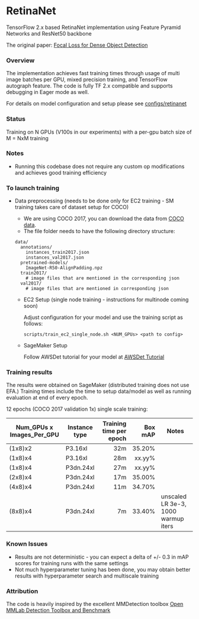# RetinaNet

TensorFlow 2.x based RetinaNet implementation using Feature Pyramid Networks and ResNet50 backbone

The original paper: [Focal Loss for Dense Object Detection](https://arxiv.org/abs/1708.02002)

### Overview

The implementation achieves fast training times through usage of multi image batches per GPU, mixed precision training, and TensorFlow autograph feature. The code is fully TF 2.x compatible and supports debugging in Eager mode as well.

For details on model configuration and setup please see [configs/retinanet](../configs/retinanet)

### Status

Training on N GPUs (V100s in our experiments) with a per-gpu batch size of M = NxM training


### Notes

- Running this codebase does not require any custom op modifications and achieves good training efficiency

### To launch training

- Data preprocessing (needs to be done only for EC2 training - SM training takes care of dataset setup for COCO)
  - We are using COCO 2017, you can download the data from [COCO data](http://cocodataset.org/#download).
  - The file folder needs to have the following directory structure:
  ```
  data/
    annotations/
      instances_train2017.json
      instances_val2017.json
    pretrained-models/
      ImageNet-R50-AlignPadding.npz
    train2017/
      # image files that are mentioned in the corresponding json
    val2017/
      # image files that are mentioned in corresponding json
  ```
  
  
  - EC2 Setup (single node training - instructions for multinode coming soon)
  
    Adjust configuration for your model and use the training script as follows:
      ```
      scripts/train_ec2_single_node.sh <NUM_GPUs> <path to config>
      ```


  - SageMaker Setup

    Follow AWSDet tutorial for your model at [AWSDet Tutorial](../tutorial/awsdet/Tutorial.ipynb)
  
  
### Training results

The results were obtained on SageMaker (distributed training does not use EFA.) Training times include the time to setup data/model as well as running evaluation at end of every epoch.

12 epochs (COCO 2017 validation 1x) single scale training:

| Num_GPUs x Images_Per_GPU | Instance type | Training time per epoch | Box mAP | Notes |
| ------------------------- | ------------- | ------------: | ------: | ----- |
| (1x8)x2 | P3.16xl | 32m | 35.20% |  |
| (1x8)x4 | P3.16xl | 28m | xx.yy% |  |
| (1x8)x4 | P3dn.24xl | 27m | xx.yy% |  |
| (2x8)x4 | P3dn.24xl | 17m | 35.00% |  |
| (4x8)x4 | P3dn.24xl | 11m | 34.70% |  |
| (8x8)x4 | P3dn.24xl | 7m | 33.40% | unscaled LR 3e-3, 1000 warmup iters |


### Known Issues
- Results are not deterministic - you can expect a delta of +/- 0.3 in mAP scores for training runs with the same settings
- Not much hyperparameter tuning has been done, you may obtain better results with hyperparameter search and multiscale training


### Attribution
The code is heavily inspired by the excellent MMDetection toolbox [Open MMLab Detection Toolbox and Benchmark](https://github.com/open-mmlab/mmdetection)

